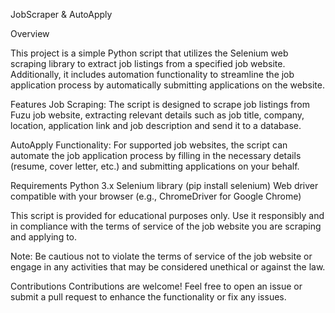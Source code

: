 JobScraper & AutoApply

Overview

This project is a simple Python script that utilizes the Selenium web scraping library to extract job listings from a specified job website. Additionally, it includes automation functionality to streamline the job application process by automatically submitting applications on the website.

Features
Job Scraping: The script is designed to scrape job listings from Fuzu job website, extracting relevant details such as job title, company, location, application link and job description and send it to a database.

AutoApply Functionality: For supported job websites, the script can automate the job application process by filling in the necessary details (resume, cover letter, etc.) and submitting applications on your behalf.

Requirements
Python 3.x
Selenium library (pip install selenium)
Web driver compatible with your browser (e.g., ChromeDriver for Google Chrome)

This script is provided for educational purposes only. Use it responsibly and in compliance with the terms of service of the job website you are scraping and applying to.

Note: Be cautious not to violate the terms of service of the job website or engage in any activities that may be considered unethical or against the law.

Contributions
Contributions are welcome! Feel free to open an issue or submit a pull request to enhance the functionality or fix any issues.
